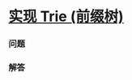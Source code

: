 # [实现 Trie (前缀树)](https://leetcode-cn.com/problems/implement-trie-prefix-tree)

### 问题

### 解答

```

```

